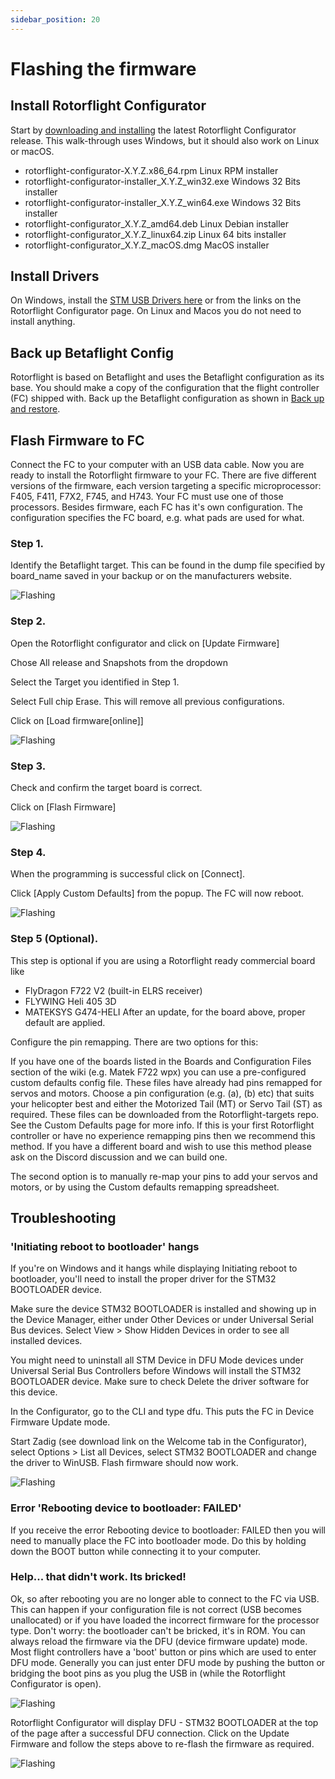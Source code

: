 ```yaml
---
sidebar_position: 20
---
```

# Flashing the firmware

## Install Rotorflight Configurator
Start by [downloading and installing](https://github.com/rotorflight/rotorflight-configurator/releases) the latest Rotorflight Configurator release. This walk-through uses Windows, but it should also work on Linux or macOS.

* rotorflight-configurator-X.Y.Z.x86_64.rpm            Linux RPM installer
* rotorflight-configurator-installer_X.Y.Z_win32.exe   Windows 32 Bits installer
* rotorflight-configurator-installer_X.Y.Z_win64.exe   Windows 32 Bits installer
* rotorflight-configurator_X.Y.Z_amd64.deb             Linux Debian installer
* rotorflight-configurator_X.Y.Z_linux64.zip           Linux 64 bits installer
* rotorflight-configurator_X.Y.Z_macOS.dmg             MacOS installer

## Install Drivers
On Windows, install the [STM USB Drivers here](https://www.st.com/en/development-tools/stsw-stm32102.html) or from the links on the Rotorflight Configurator page.
On Linux and Macos you do not need to install anything.

## Back up Betaflight Config
Rotorflight is based on Betaflight and uses the Betaflight configuration as its base. You should make a copy of the configuration that the flight controller (FC) shipped with. Back up the Betaflight configuration as shown in [Back up and restore](https://www.rotorflight.org/docs/Tutorial-Setup/Backup-and-restore).

## Flash Firmware to FC
Connect the FC to your computer with an USB data cable. Now you are ready to install the Rotorflight firmware to your FC. There are five different versions of the firmware, each version targeting a specific microprocessor: F405, F411, F7X2, F745, and H743. Your FC must use one of those processors. Besides firmware, each FC has it's own configuration. The configuration specifies the FC board, e.g. what pads are used for what.

### Step 1.
Identify the Betaflight target. This can be found in the dump file specified by board_name saved in your backup or on the manufacturers website.

![Flashing](./img/flash-1.png)

### Step 2.
Open the Rotorflight configurator and click on [Update Firmware]

Chose All release and Snapshots from the dropdown

Select the Target you identified in Step 1.

Select Full chip Erase. This will remove all previous configurations.

Click on [Load firmware[online]]

![Flashing](./img/flash-2.png)

### Step 3.
Check and confirm the target board is correct.

Click on [Flash Firmware]

![Flashing](./img/flash-3.png)

### Step 4.
When the programming is successful click on [Connect].

Click [Apply Custom Defaults] from the popup. The FC will now reboot.

![Flashing](./img/flash-4.png)

### Step 5 (Optional).
This step is optional if you are using a Rotorflight ready commercial board like 
* FlyDragon F722 V2 (built-in ELRS receiver)
* FLYWING Heli 405 3D
* MATEKSYS G474-HELI
After an update, for the board above, proper default are applied.

Configure the pin remapping. There are two options for this:

If you have one of the boards listed in the Boards and Configuration Files section of the wiki (e.g. Matek F722 wpx) you can use a pre-configured custom defaults config file. These files have already had pins remapped for servos and motors. Choose a pin configuration (e.g. (a), (b) etc) that suits your helicopter best and either the Motorized Tail (MT) or Servo Tail (ST) as required. These files can be downloaded from the Rotorflight-targets repo. See the Custom Defaults page for more info. If this is your first Rotorflight controller or have no experience remapping pins then we recommend this method. If you have a different board and wish to use this method please ask on the Discord discussion and we can build one.

The second option is to manually re-map your pins to add your servos and motors, or by using the Custom defaults remapping spreadsheet.

## Troubleshooting
### 'Initiating reboot to bootloader' hangs
If you're on Windows and it hangs while displaying Initiating reboot to bootloader, you'll need to install the proper driver for the STM32 BOOTLOADER device.

Make sure the device STM32 BOOTLOADER is installed and showing up in the Device Manager, either under Other Devices or under Universal Serial Bus devices. Select View > Show Hidden Devices in order to see all installed devices.

You might need to uninstall all STM Device in DFU Mode devices under Universal Serial Bus Controllers before Windows will install the STM32 BOOTLOADER device. Make sure to check Delete the driver software for this device.

In the Configurator, go to the CLI and type dfu. This puts the FC in Device Firmware Update mode.

Start Zadig (see download link on the Welcome tab in the Configurator), select Options > List all Devices, select STM32 BOOTLOADER and change the driver to WinUSB. Flash firmware should now work.

![Flashing](./img/flash-5.png)

### Error 'Rebooting device to bootloader: FAILED'
If you receive the error Rebooting device to bootloader: FAILED then you will need to manually place the FC into bootloader mode. Do this by holding down the BOOT button while connecting it to your computer.

### Help... that didn't work. Its bricked!
Ok, so after rebooting you are no longer able to connect to the FC via USB. This can happen if your configuration file is not correct (USB becomes unallocated) or if you have loaded the incorrect firmware for the processor type. Don't worry: the bootloader can't be bricked, it's in ROM. You can always reload the firmware via the DFU (device firmware update) mode. Most flight controllers have a 'boot' button or pins which are used to enter DFU mode. Generally you can just enter DFU mode by pushing the button or bridging the boot pins as you plug the USB in (while the Rotorflight Configurator is open).

![Flashing](./img/flash-6.png)

Rotorflight Configurator will display DFU - STM32 BOOTLOADER at the top of the page after a successful DFU connection. Click on the Update Firmware and follow the steps above to re-flash the firmware as required.

![Flashing](./img/flash-7.png)


